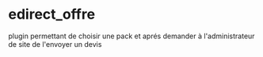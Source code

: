 # edirect_offre
plugin permettant de choisir une pack et aprés demander à l'administrateur de site de l'envoyer un devis
